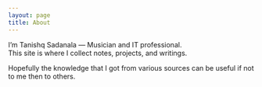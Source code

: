 ```yaml
---
layout: page
title: About
---
```


I’m Tanishq Sadanala — Musician and IT professional.  
This site is where I collect notes, projects, and writings.

Hopefully the knowledge that I got from various sources can be useful if not to me then to others.
